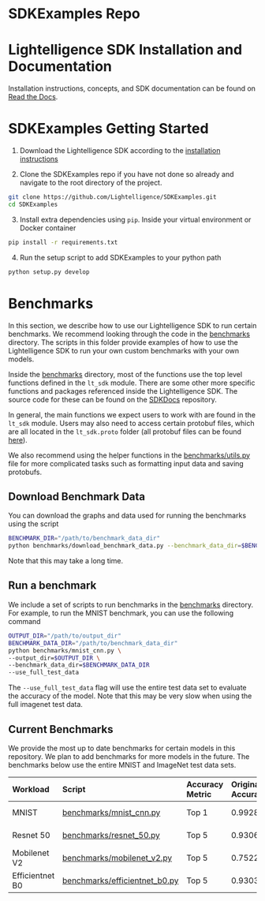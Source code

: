 # SDKExamples Repo

# Lightelligence SDK Installation and Documentation

Installation instructions, concepts, and SDK documentation can be found on [Read the Docs](https://lightelligence-sdk.readthedocs.io/en/latest/index.html).

# SDKExamples Getting Started

1. Download the Lightelligence SDK according to the [installation instructions](https://lightelligence-sdk.readthedocs.io/en/latest/installation.html#)

2. Clone the SDKExamples repo if you have not done so already and navigate to the root directory of the project.

```sh
git clone https://github.com/Lightelligence/SDKExamples.git
cd SDKExamples
```

3. Install extra dependencies using `pip`. Inside your virtual environment or Docker container

```sh
pip install -r requirements.txt
```

4. Run the setup script to add SDKExamples to your python path

```sh
python setup.py develop
```

# Benchmarks

In this section, we describe how to use our Lightelligence SDK to run certain benchmarks. We recommend looking through the code in the [benchmarks](./benchmarks) directory. The scripts in this folder provide examples of how to use the Lightelligence SDK to run your own custom benchmarks with your own models.

Inside the [benchmarks](./benchmarks) directory, most of the functions use the top level functions defined in the `lt_sdk` module. There are some other more specific functions and packages referenced inside the Lightelligence SDK. The source code for these can be found on the [SDKDocs](https://github.com/Lightelligence/SDKDocs) repository.

In general, the main functions we expect users to work with are found in the `lt_sdk` module. Users may also need to access certain protobuf files, which are all located in the `lt_sdk.proto` folder (all protobuf files can be found [here](https://github.com/Lightelligence/SDKDocs/tree/master/lt_sdk/proto)).

We also recommend using the helper functions in the [benchmarks/utils.py](./benchmarks/utils.py) file for more complicated tasks such as formatting input data and saving protobufs.

## Download Benchmark Data

You can download the graphs and data used for running the benchmarks using the script

```sh
BENCHMARK_DIR="/path/to/benchmark_data_dir"
python benchmarks/download_benchmark_data.py --benchmark_data_dir=$BENCHMARK_DATA_DIR
```

Note that this may take a long time.

## Run a benchmark

We include a set of scripts to run benchmarks in the [benchmarks](./benchmarks) directory. For example, to run the MNIST benchmark, you can use the following command

```sh
OUTPUT_DIR="/path/to/output_dir"
BENCHMARK_DATA_DIR="/path/to/benchmark_data_dir"
python benchmarks/mnist_cnn.py \
--output_dir=$OUTPUT_DIR \
--benchmark_data_dir=$BENCHMARK_DATA_DIR
--use_full_test_data
```

The `--use_full_test_data` flag will use the entire test data set to evaluate the accuracy of the model. Note that this may be very slow when using the full imagenet test data.

## Current Benchmarks

We provide the most up to date benchmarks for certain models in this repository. We plan to add benchmarks for more models in the future. The benchmarks below use the entire MNIST and ImageNet test data sets.

<!--
NOTE:
The values in the accuracy column are filled in during the
upload_to_github.yml pipeline
This pipeline will also create the benchmark/data folder
and populate it with the files referenced in this table
-->

| Workload        | Script                                                           | Accuracy Metric | Original Accuracy              | Transformed Accuracy              | Chrome Tracing                                                                                           | Graphs                                                                                                                                                                                         |
| :-------------- | :--------------------------------------------------------------- | :-------------- | :----------------------------- | :-------------------------------- | -------------------------------------------------------------------------------------------------------- | ---------------------------------------------------------------------------------------------------------------------------------------------------------------------------------------------- |
| MNIST           | [benchmarks/mnist_cnn.py](./benchmarks/mnist_cnn.py)             | Top 1           | 0.9928       | 0.9919       | [mnist_cnn_transformed.trace](./benchmarks/data/mnist_cnn/mnist_cnn_transformed.trace)                   | [mnist_cnn_original_lgf.pb](./benchmarks/data/mnist_cnn/mnist_cnn_original_lgf.pb), [mnist_cnn_transformed_lgf.pb](./benchmarks/data/mnist_cnn/mnist_cnn_transformed_lgf.pb)                   |
| Resnet 50       | [benchmarks/resnet_50.py](./benchmarks/resnet_50.py)             | Top 5           | 0.9306       | 0.9299       | [resnet_50_transformed.trace](./benchmarks/data/resnet_50/resnet_50_transformed.trace)                   | [resnet_50_original_lgf.pb](./benchmarks/data/resnet_50/resnet_50_original_lgf.pb), [resnet_50_transformed_lgf.pb](./benchmarks/data/resnet_50/resnet_50_transformed_lgf.pb)                   |
| Mobilenet V2    | [benchmarks/mobilenet_v2.py](./benchmarks/mobilenet_v2.py)       | Top 5           | 0.7522    | 0.7081    | [mobilenet_v2_transformed.trace](./benchmarks/data/mobilenet_v2/mobilenet_v2_transformed.trace)          | [mobilenet_v2_original_lgf.pb](./benchmarks/data/mobilenet_v2/mobilenet_v2_original_lgf.pb), [mobilenet_v2_transformed_lgf.pb](./benchmarks/data/mobilenet_v2/mobilenet_v2_transformed_lgf.pb) |
| Efficientnet B0 | [benchmarks/efficientnet_b0.py](./benchmarks/efficientnet_b0.py) | Top 5           | 0.9303 | 0.8921 | [efficientnet_b0_transformed.trace](./benchmarks/data/efficientnet_b0/efficientnet_b0_transformed.trace) | [efficientnet_b0_original_lgf.pb](./benchmarks/data/efficientnet_b0_original_lgf.pb), [efficientnet_b0_transformed_lgf.pb](./benchmarks/efficientnet_b0/efficientnet_b0_transformed_lgf.pb)    |
